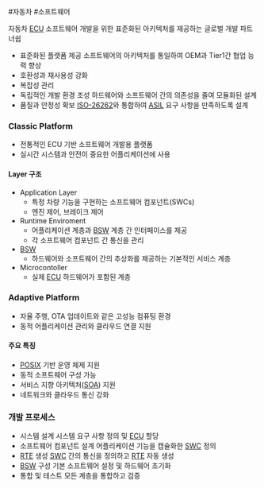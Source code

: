 #자동차 #소프트웨어 

자동차 [ECU](ECU.md) 소프트웨어 개발을 위한 표준화된 아키텍처를 제공하는 글로벌 개발 파트너쉽
- 표준화된 플랫폼 제공
	소프트웨어의 아키텍처를 통일하여 OEM과 Tier1간 협업 능력 향상
- 호환성과 재사용성 강화
- 복잡성 관리
- 독립적인 개발 환경 조성
	하드웨어와 소프트웨어 간의 의존성을 줄여 모듈화된 설계
- 품질과 안정성 확보
	[ISO-26262](IOS-26262.md)와 통합하여 [ASIL](ASIL.md) 요구 사항을 만족하도록 설계

### Classic Platform
- 전통적인 ECU 기반 소프트웨어 개발용 플랫폼
- 실시간 시스템과 안전이 중요한 어플리케이션에 사용

#### Layer 구조
- Application Layer
	- 특정 차량 기능을 구현하는 소프트웨어 컴포넌트(SWCs)
	- 엔진 제어, 브레이크 제어
- Runtime Enviroment
	- 어플리케이션 계층과 [BSW](BSW.md) 계층 간 인터페이스를 제공
	- 각 소프트웨어 컴포넌트 간 통신을 관리
- [BSW](BSW.md)
	- 하드웨어와 소프트웨어 간의 추상화를  제공하는 기본적인 서비스 계층
- Microcontoller
	- 실제 [ECU](ECU.md) 하드웨어가 포함된 계층


### Adaptive Platform
- 자율 주행, OTA 업데이트와 같은 고성능 컴퓨팅 환경
- 동적 어플리케이션 관리와 클라우드 연결 지원

#### 주요 특징
- [POSIX](POSIX.md) 기반 운영 체제 지원
- 동적 소프트웨어 구성 가능
- 서비스 지향 아키텍처([SOA](SOA.md)) 지원
- 네트워크와 클라우드  통신 강화


### 개발 프로세스
- 시스템 설계
	시스템 요구 사항 정의 및 [ECU](ECU.md) 할당
- 소프트웨어 컴포넌트 설계
	어플리케이션 기능을 캡슐화한 [SWC](SWC.md) 정의
- [RTE](RTE.md) 생성
	[SWC](SWC.md) 간의 통신을  정의하고 [RTE](RTE.md) 자동 생성
- [BSW](BSW.md) 구성
	기본 소프트웨어 설정 및 하드웨어 초기화
- 통합 및 테스트
	 모든 계층을 통합하고 검증

